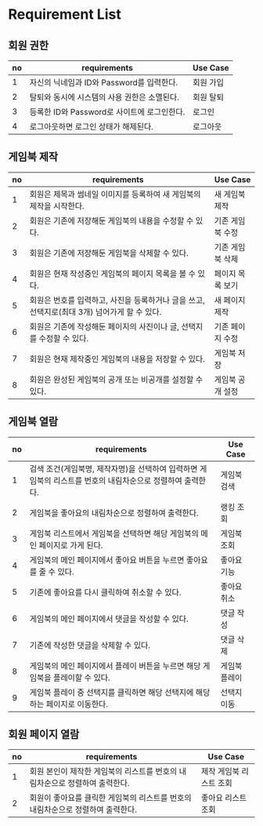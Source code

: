 # Requirement List

## 회원 권한
|no|requirements|Use Case|
|------|---|---|
|1|자신의 닉네임과 ID와 Password를 입력한다.|회원 가입|
|2|탈퇴와 동시에 시스템의 사용 권한은 소멸된다.|회원 탈퇴|
|3|등록한 ID와 Password로 사이트에 로그인한다.|로그인|
|4|로그아웃하면 로그인 상태가 해제된다.|로그아웃|

## 게임북 제작
|no|requirements|Use Case|
|------|---|---|
|1|회원은 제목과 썸네일 이미지를 등록하여 새 게임북의 제작을 시작한다.|새 게임북 제작|
|2|회원은 기존에 저장해둔 게임북의 내용을 수정할 수 있다.|기존 게임북 수정|
|3|회원은 기존에 저장해둔 게임북을 삭제할 수 있다.|기존 게임북 삭제|
|4|회원은 현재 작성중인 게임북의 페이지 목록을 볼 수 있다.|페이지 목록 보기|
|5|회원은 번호를 입력하고, 사진을 등록하거나 글을 쓰고, 선택지로(최대 3개) 넘어가게 할 수 있다.|새 페이지 제작|
|6|회원은 기존에 작성해둔 페이지의 사진이나 글, 선택지를 수정할 수 있다.|기존 페이지 수정|
|7|회원은 현재 제작중인 게임북의 내용을 저장할 수 있다.|게임북 저장|
|8|회원은 완성된 게임북의 공개 또는 비공개를 설정할 수 있다.|게임북 공개 설정|

## 게임북 열람
|no|requirements|Use Case|
|------|---|---|
|1|검색 조건(게임북명, 제작자명)을 선택하여 입력하면 게임북의 리스트를 번호의 내림차순으로 정렬하여 출력한다.|게임북 검색|
|2|게임북을 좋아요의 내림차순으로 정렬하여 출력한다.|랭킹 조회|
|3|게임북 리스트에서 게임북을 선택하면 해당 게임북의 메인 페이지로 가게 된다.|게임북 조회|
|4|게임북의 메인 페이지에서 좋아요 버튼을 누르면 좋아요를 줄 수 있다.|좋아요 기능|
|5|기존에 좋아요를 다시 클릭하여 취소할 수 있다.|좋아요 취소|
|6|게임북의 메인 페이지에서 댓글을 작성할 수 있다.|댓글 작성|
|7|기존에 작성한 댓글을 삭제할 수 있다.|댓글 삭제|
|8|게임북의 메인 페이지에서 플레이 버튼을 누르면 해당 게임북을 플레이할 수 있다.|게임북 플레이|
|9|게임북 플레이 중 선택지를 클릭하면 해당 선택지에 해당하는 페이지로 이동한다.|선택지 이동|

## 회원 페이지 열람
|no|requirements|Use Case|
|------|---|---|
|1|회원 본인이 제작한 게임북의 리스트를 번호의 내림차순으로 정렬하여 출력한다.|제작 게임북 리스트 조회|
|2|회원이 좋아요를 클릭한 게임북의 리스트를 번호의 내림차순으로 정렬하여 출력한다.|좋아요 리스트 조회|
